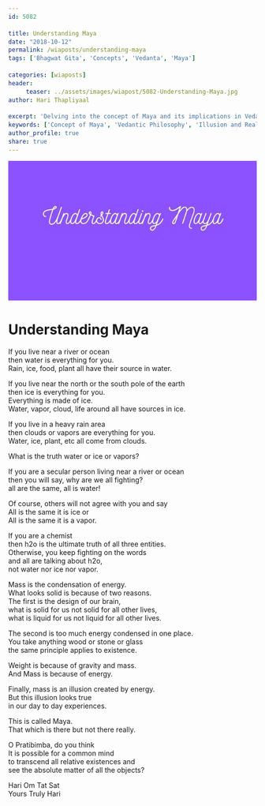 ```yaml
--- 
id: 5082

title: Understanding Maya
date: "2018-10-12"
permalink: /wiaposts/understanding-maya
tags: ['Bhagwat Gita', 'Concepts', 'Vedanta', 'Maya']    

categories: [wiaposts] 
header:
     teaser: ../assets/images/wiapost/5082-Understanding-Maya.jpg
author: Hari Thapliyaal 

excerpt: 'Delving into the concept of Maya and its implications in Vedantic philosophy.' 
keywords: ['Concept of Maya', 'Vedantic Philosophy', 'Illusion and Reality', 'Bhagwat Gita Insights']
author_profile: true 
share: true 
---
```


![Understanding Maya](../assets/images/wiapost/5082-Understanding-Maya.jpg)        
   
# Understanding Maya
    
If you live near a river or ocean     
then water is everything for you.     
Rain, ice, food, plant all have their source in water.    
    
If you live near the north or the south pole of the earth     
then ice is everything for you.     
Everything is made of ice.     
Water, vapor, cloud, life around all have sources in ice.    
    
If you live in a heavy rain area     
then clouds or vapors are everything for you.     
Water, ice, plant, etc all come from clouds.    
    
What is the truth water or ice or vapors?    
    
If you are a secular person living near a river or ocean     
then you will say, why are we all fighting?     
all are the same, all is water!    
    
Of course, others will not agree with you and say     
All is the same it is ice or     
All is the same it is a vapor.    
    
If you are a chemist     
then h2o is the ultimate truth of all three entities.     
Otherwise, you keep fighting on the words     
and all are talking about h2o,     
not water nor ice nor vapor.    
    
Mass is the condensation of energy.     
What looks solid is because of two reasons.     
The first is the design of our brain,     
what is solid for us not solid for all other lives,     
what is liquid for us not liquid for all other lives.    
    
The second is too much energy condensed in one place.     
You take anything wood or stone or glass     
the same principle applies to existence.    
    
Weight is because of gravity and mass.     
And Mass is because of energy.    
    
Finally, mass is an illusion created by energy.     
But this illusion looks true     
in our day to day experiences.    
    
This is called Maya.     
That which is there but not there really.    
    
O Pratibimba, do you think     
It is possible for a common mind     
to transcend all relative existences and     
see the absolute matter of all the objects?    
    
Hari Om Tat Sat     
Yours Truly Hari    
